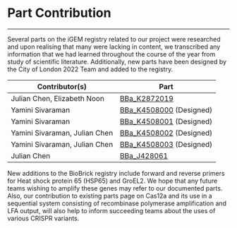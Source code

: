 # Part Contribution

---

Several parts on the iGEM registry related to our project were researched and upon realising that many were lacking in content, we transcribed any information that we had learned throughout the course of the year from study of scientific literature.
Additionally, new parts have been designed by the City of London 2022 Team and added to the registry.

| Contributor(s)                | Part                                                                          |
| ----------------------------- | ----------------------------------------------------------------------------- |
| Julian Chen, Elizabeth Noon   | <a href="http://parts.igem.org/Part:BBa_K2872019">BBa_K2872019</a>            |
| Yamini Sivaraman              | <a href="http://parts.igem.org/Part:BBa_K4508000">BBa_K4508000</a> (Designed) |
| Yamini Sivaraman              | <a href="http://parts.igem.org/Part:BBa_K4508001">BBa_K4508001</a> (Designed) |
| Yamini Sivaraman, Julian Chen | <a href="http://parts.igem.org/Part:BBa_K4508002">BBa_K4508002</a> (Designed) |
| Yamini Sivaraman, Julian Chen | <a href="http://parts.igem.org/Part:BBa_K4508003">BBa_K4508003</a> (Designed) |
| Julian Chen                   | <a href="http://parts.igem.org/Part:BBa_J428061">BBa_J428061</a>              |

New additions to the BioBrick registry include forward and reverse primers for Heat shock protein 65 (HSP65) and GroEL2. We hope that any future teams wishing to amplify these genes may refer to our documented parts. Also, our contribution to existing parts page on Cas12a and its use in a sequential system consisting of recombinase polymerase amplification and LFA output, will also help to inform succeeding teams about the uses of various CRISPR variants.
